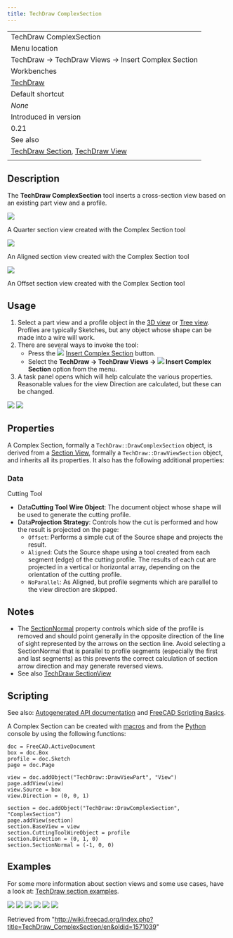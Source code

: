 ```yaml
---
title: TechDraw ComplexSection
---
```


|                                                                                                                   |
| ----------------------------------------------------------------------------------------------------------------- |
| TechDraw ComplexSection                                                                                           |
| Menu location                                                                                                     |
| TechDraw → TechDraw Views → Insert Complex Section                                                                |
| Workbenches                                                                                                       |
| [TechDraw](/TechDraw_Workbench "TechDraw Workbench")                                                              |
| Default shortcut                                                                                                  |
| _None_                                                                                                            |
| Introduced in version                                                                                             |
| 0.21                                                                                                              |
| See also                                                                                                          |
| [TechDraw Section](/TechDraw_SectionView "TechDraw SectionView"), [TechDraw View](/TechDraw_View "TechDraw View") |
|                                                                                                                   |

## Description

The **TechDraw ComplexSection** tool inserts a cross-section view based on an existing part view and a profile.

![](/images/TechDraw_QuarterSection_example.png)

A Quarter section view created with the Complex Section tool

![](/images/TechDraw_AlignedSection_example.png)

An Aligned section view created with the Complex Section tool

![](/images/TechDraw_OffsetSection_example.png)

An Offset section view created with the Complex Section tool

## Usage

1. Select a part view and a profile object in the [3D view](/3D_view "3D view") or [Tree view](/Tree_view "Tree view"). Profiles are typically Sketches, but any object whose shape can be made into a wire will work.
2. There are several ways to invoke the tool:
   - Press the ![](/images/TechDraw_ComplexSection.svg) [Insert Complex Section](/TechDraw_ComplexSection "TechDraw ComplexSection") button.
   - Select the **TechDraw → TechDraw Views → ![](/images/TechDraw_ComplexSection.svg) Insert Complex Section** option from the menu.
3. A task panel opens which will help calculate the various properties. Reasonable values for the view Direction are calculated, but these can be changed.

![](/images/TechDraw_ComplexSection_Taskview1.png)
![](/images/TechDraw_ComplexSection_Taskview2.png)

## Properties

A Complex Section, formally a `TechDraw::DrawComplexSection` object, is derived from a [Section View](/TechDraw_SectionView#Properties "TechDraw SectionView"), formally a `TechDraw::DrawViewSection` object, and inherits all its properties. It also has the following additional properties:

### Data

Cutting Tool

- Data**Cutting Tool Wire Object**: The document object whose shape will be used to generate the cutting profile.
- Data**Projection Strategy**: Controls how the cut is performed and how the result is projected on the page:
  - `Offset`: Performs a simple cut of the Source shape and projects the result.
  - `Aligned`: Cuts the Source shape using a tool created from each segment (edge) of the cutting profile. The results of each cut are projected in a vertical or horizontal array, depending on the orientation of the cutting profile.
  - `NoParallel`: As Aligned, but profile segments which are parallel to the view direction are skipped.

## Notes

- The [SectionNormal](/TechDraw_SectionView#Data "TechDraw SectionView") property controls which side of the profile is removed and should point generally in the opposite direction of the line of sight represented by the arrows on the section line. Avoid selecting a SectionNormal that is parallel to profile segments (especially the first and last segments) as this prevents the correct calculation of section arrow direction and may generate reversed views.
- See also [TechDraw SectionView](/TechDraw_SectionView#Notes "TechDraw SectionView")

## Scripting

See also: [Autogenerated API documentation](https://freecad.github.io/SourceDoc/) and [FreeCAD Scripting Basics](/FreeCAD_Scripting_Basics "FreeCAD Scripting Basics").

A Complex Section can be created with [macros](/Macros "Macros") and from the [Python](/Python "Python") console by using the following functions:

```
doc = FreeCAD.ActiveDocument
box = doc.Box
profile = doc.Sketch
page = doc.Page

view = doc.addObject("TechDraw::DrawViewPart", "View")
page.addView(view)
view.Source = box
view.Direction = (0, 0, 1)

section = doc.addObject("TechDraw::DrawComplexSection", "ComplexSection")
page.addView(section)
section.BaseView = view
section.CuttingToolWireObject = profile
section.Direction = (0, 1, 0)
section.SectionNormal = (-1, 0, 0)

```

## Examples

For some more information about section views and some use cases, have a look at: [TechDraw section examples](/TechDraw_Section_Examples "TechDraw Section Examples").

![](/images/TechDraw_ExampleSection-10.png)
![](/images/TechDraw_ExampleSection-13.png)
![](/images/TechDraw_ExampleSection-15.png)
![](/images/TechDraw_ExampleSection-17.png)
![](/images/TechDraw_ExampleSection-34.png)
![](/images/TechDraw_ExampleSection-35.png)

Retrieved from "<http://wiki.freecad.org/index.php?title=TechDraw_ComplexSection/en&oldid=1571039>"
